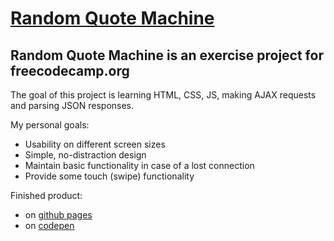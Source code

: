 # [Random Quote Machine](https://bracar.github.io/quotes)

## Random Quote Machine is an exercise project  for freecodecamp.org

The goal of this project is learning HTML, CSS, JS, making AJAX requests and parsing JSON responses.

My personal goals:
* Usability on different screen sizes
* Simple, no-distraction design
* Maintain basic functionality in case of a lost connection
* Provide some touch (swipe) functionality

Finished product:
* on [github pages](https://bracar.github.io/quotes)
* on [codepen](https://codepen.io/bracar/full/ZvPZyd)
